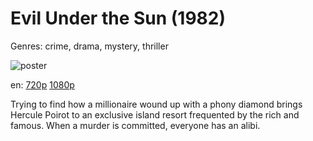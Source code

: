 # Evil Under the Sun (1982)

Genres: crime, drama, mystery, thriller

![poster](http://image.tmdb.org/t/p/w500/ppwZtjANncNPO623L8D7EbLPy6c.jpg)

en:
  [720p](magnet:?xt=urn:btih:3ae65c27cd2074344c3f979a4cc8119004306da4&dn=Evil+Under+the+Sun+%281982%29+720p+BrRip+x264+-+YIFY&tr=udp%3A%2F%2Ftracker.openbittorrent.com%3A80%2Fannounce&tr=udp%3A%2F%2Fglotorrents.pw%3A6969%2Fannounce&tr=udp%3A%2F%2Ftracker.openbittorrent.com%3A80%2Fannounce&tr=udp%3A%2F%2Ftracker.opentrackr.org%3A1337%2Fannounce&tr=udp%3A%2F%2Fzer0day.to%3A1337%2Fannounce&tr=udp%3A%2F%2Ftracker.coppersurfer.tk%3A6969%2Fannounce)
  [1080p](magnet:?xt=urn:btih:6C3054EADA6E515BC0EFBC6D357A0E9C74E6CD5A&tr=udp://glotorrents.pw:6969/announce&tr=udp://tracker.opentrackr.org:1337/announce&tr=udp://torrent.gresille.org:80/announce&tr=udp://tracker.openbittorrent.com:80&tr=udp://tracker.coppersurfer.tk:6969&tr=udp://tracker.leechers-paradise.org:6969&tr=udp://p4p.arenabg.ch:1337&tr=udp://tracker.internetwarriors.net:1337)
  


Trying to find how a millionaire wound up with a phony diamond brings Hercule Poirot to an exclusive island resort frequented by the rich and famous. When a murder is committed, everyone has an alibi.